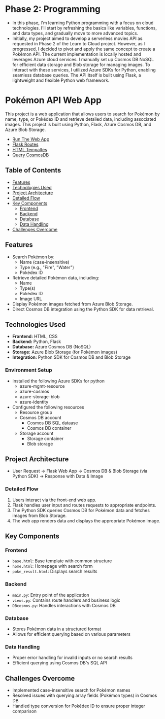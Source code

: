 # Phase 2: Programming
- In this phase, I'm learning Python programming with a focus on cloud technologies. I'll start by refreshing the basics like variables, functions, and data types, and gradually move to more advanced topics.
- Initially, my project aimed to develop a serverless movies API as requested in Phase 2 of the Learn to Cloud project. However, as I progressed, I decided to pivot and apply the same concept to create a Pokémon API. The current implementation is locally hosted and leverages Azure cloud services. I manually set up Cosmos DB NoSQL for efficient data storage and Blob storage for managing images. To interact with these services, I utilized Azure SDKs for Python, enabling seamless database queries. The API itself is built using Flask, a lightweight and flexible Python web framework.

# Pokémon API Web App

This project is a web application that allows users to search for Pokémon by name, type, or Pokédex ID and retrieve detailed data, including associated images. This project is built using Python, Flask, Azure Cosmos DB, and Azure Blob Storage.
- [Run The Web App](https://github.com/NicholasMaloney/Learn-to-Cloud/blob/b08a4bf091f6d51d61ef549f8cf85482e3fd2a3a/Phase-2-Programming/Capstone/Flask-web-app/main.py)
- [Flask Routes](https://github.com/NicholasMaloney/Learn-to-Cloud/blob/b08a4bf091f6d51d61ef549f8cf85482e3fd2a3a/Phase-2-Programming/Capstone/Flask-web-app/website/views.py)
- [HTML Tempaltes](https://github.com/NicholasMaloney/Learn-to-Cloud/tree/b08a4bf091f6d51d61ef549f8cf85482e3fd2a3a/Phase-2-Programming/Capstone/Flask-web-app/website/templates)
- [Query CosmosDB](https://github.com/NicholasMaloney/Learn-to-Cloud/blob/b08a4bf091f6d51d61ef549f8cf85482e3fd2a3a/Phase-2-Programming/Capstone/Flask-web-app/website/services/DBcosmos.py)


## Table of Contents
- [Features](#features)
- [Technologies Used](#technologies-used)
- [Project Architecture](#project-architecture)
- [Detailed Flow](#detailed-flow)
- [Key Components](#key-components)
	- [Frontend](#frontend)
	- [Backend](#backend)
	- [Database](#database)
	- [Data Handling](#data-handling)
- [Challenges Overcome](#challenges-overcome)


## Features
- Search Pokémon by:
  - Name (case-insensitive)
  - Type (e.g., "Fire", "Water")
  - Pokédex ID
- Retrieve detailed Pokémon data, including:
  - Name
  - Type(s)
  - Pokédex ID
  - Image URL
- Display Pokémon images fetched from Azure Blob Storage.
- Direct Cosmos DB integration using the Python SDK for data retrieval.


## Technologies Used
- **Frontend:** HTML, CSS
- **Backend:** Python, Flask
- **Database:** Azure Cosmos DB (NoSQL)
- **Storage:** Azure Blob Storage (for Pokémon images)
- **Integration:** Python SDK for Cosmos DB and Blob Storage

### Environment Setup 
- Installed the following Azure SDKs for python 
    - azure-mgmt-resource
    - azure-cosmos
    - azure-storage-blob
    - azure-identity
- Configured the following resources 
    - Resource group 
    - Cosmos DB account 
        - Cosmos DB SQL dataase 
        - Cosmos DB container 
    - Storage account 
        - Storage container 
        - Blob storage 


## Project Architecture
- User Request -> Flask Web App -> Cosmos DB & Blob Storage (via Python SDK) -> Response with Data & Image

### Detailed Flow
1. Users interact via the front-end web app.
2. Flask handles user input and routes requests to appropriate endpoints.
3. The Python SDK queries Cosmos DB for Pokémon data and fetches images from Blob Storage.
4. The web app renders data and displays the appropriate Pokémon image.


## Key Components

### Frontend
- `base.html`: Base template with common structure
- `home.html`: Homepage with search form
- `poke_result.html`: Displays search results

### Backend
- `main.py`: Entry point of the application
- `views.py`: Contains route handlers and business logic
- `DBcosmos.py`: Handles interactions with Cosmos DB

### Database
- Stores Pokémon data in a structured format
- Allows for efficient querying based on various parameters

### Data Handling
- Proper error handling for invalid inputs or no search results
- Efficient querying using Cosmos DB's SQL API


## Challenges Overcome
- Implemented case-insensitive search for Pokémon names
- Resolved issues with querying array fields (Pokémon types) in Cosmos DB
- Handled type conversion for Pokédex ID to ensure proper integer comparison
